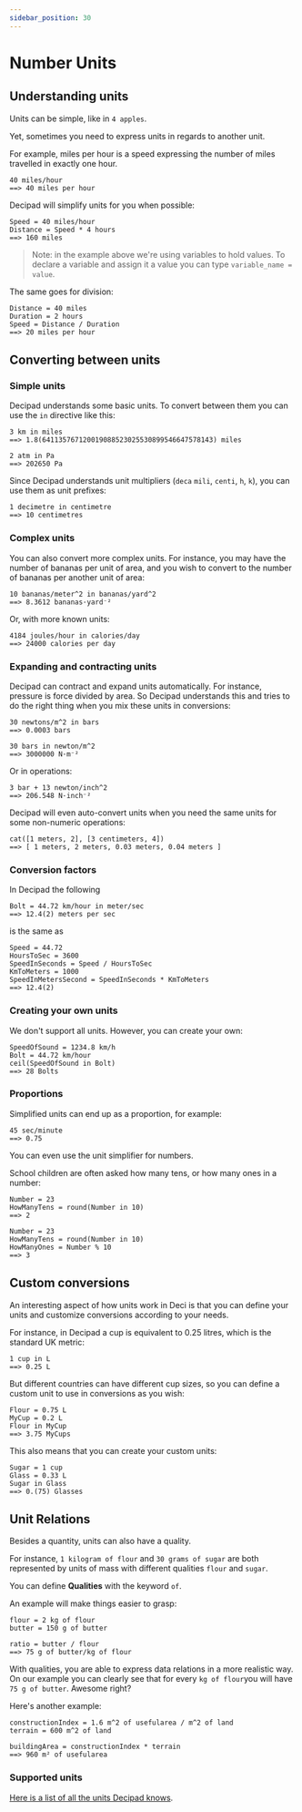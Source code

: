```yaml
---
sidebar_position: 30
---
```


# Number Units

## Understanding units

Units can be simple, like in `4 apples`.

Yet, sometimes you need to express units in regards to another unit.

For example, miles per hour is a speed expressing the number of miles travelled in exactly one hour.

```deci live
40 miles/hour
==> 40 miles per hour
```

Decipad will simplify units for you when possible:

```deci live
Speed = 40 miles/hour
Distance = Speed * 4 hours
==> 160 miles
```

> Note: in the example above we're using variables to hold values.
> To declare a variable and assign it a value you can type `variable_name = value`.

The same goes for division:

```deci live
Distance = 40 miles
Duration = 2 hours
Speed = Distance / Duration
==> 20 miles per hour
```

## Converting between units

### Simple units

Decipad understands some basic units. To convert between them you can use the `in` directive like this:

```deci live
3 km in miles
==> 1.8(641135767120019088523025530899546647578143) miles
```

```deci live
2 atm in Pa
==> 202650 Pa
```

Since Decipad understands unit multipliers (`deca` `mili`, `centi`, `h`, `k`), you can use them as unit prefixes:

```deci live
1 decimetre in centimetre
==> 10 centimetres
```

### Complex units

You can also convert more complex units. For instance, you may have the number of bananas per unit of area, and you wish to convert to the number of bananas per another unit of area:

```deci live
10 bananas/meter^2 in bananas/yard^2
==> 8.3612 bananas·yard⁻²
```

Or, with more known units:

```deci live
4184 joules/hour in calories/day
==> 24000 calories per day
```

### Expanding and contracting units

Decipad can contract and expand units automatically. For instance, pressure is force divided by area. So Decipad understands this and tries to do the right thing when you mix these units in conversions:

```deci live
30 newtons/m^2 in bars
==> 0.0003 bars
```

```deci live
30 bars in newton/m^2
==> 3000000 N·m⁻²
```

Or in operations:

```deci live
3 bar + 13 newton/inch^2
==> 206.548 N·inch⁻²
```

Decipad will even auto-convert units when you need the same units for some non-numeric operations:

```deci live
cat([1 meters, 2], [3 centimeters, 4])
==> [ 1 meters, 2 meters, 0.03 meters, 0.04 meters ]
```

### Conversion factors

In Decipad the following

```deci live
Bolt = 44.72 km/hour in meter/sec
==> 12.4(2) meters per sec
```

is the same as

```deci live
Speed = 44.72
HoursToSec = 3600
SpeedInSeconds = Speed / HoursToSec
KmToMeters = 1000
SpeedInMetersSecond = SpeedInSeconds * KmToMeters
==> 12.4(2)
```

### Creating your own units

We don't support all units. However, you can create your own:

```deci live
SpeedOfSound = 1234.8 km/h
Bolt = 44.72 km/hour
ceil(SpeedOfSound in Bolt)
==> 28 Bolts
```

### Proportions

Simplified units can end up as a proportion, for example:

```deci live
45 sec/minute
==> 0.75
```

You can even use the unit simplifier for numbers.

School children are often asked how many tens, or how many ones in a number:

```deci live
Number = 23
HowManyTens = round(Number in 10)
==> 2
```

```deci live
Number = 23
HowManyTens = round(Number in 10)
HowManyOnes = Number % 10
==> 3
```

## Custom conversions

An interesting aspect of how units work in Deci is that you can define your units and customize conversions according to your needs.

For instance, in Decipad a cup is equivalent to 0.25 litres, which is the standard UK metric:

```deci live
1 cup in L
==> 0.25 L
```

But different countries can have different cup sizes, so you can define a custom unit to use in conversions as you wish:

```deci live
Flour = 0.75 L
MyCup = 0.2 L
Flour in MyCup
==> 3.75 MyCups
```

This also means that you can create your custom units:

```deci live
Sugar = 1 cup
Glass = 0.33 L
Sugar in Glass
==> 0.(75) Glasses
```

## Unit Relations

Besides a quantity, units can also have a quality.

For instance, `1 kilogram of flour` and `30 grams of sugar` are both represented by units of mass with different qualities `flour` and `sugar`.

You can define **Qualities** with the keyword `of`.

An example will make things easier to grasp:

```deci live
flour = 2 kg of flour
butter = 150 g of butter

ratio = butter / flour
==> 75 g of butter/kg of flour
```

With qualities, you are able to express data relations in a more realistic way. On our example you can clearly see that for every `kg of flour`you will have `75 g of butter`. Awesome right?

Here's another example:

```deci live
constructionIndex = 1.6 m^2 of usefularea / m^2 of land
terrain = 600 m^2 of land

buildingArea = constructionIndex * terrain
==> 960 m² of usefularea
```


### Supported units

[Here is a list of all the units Decipad knows](/docs/units/supported-units).
